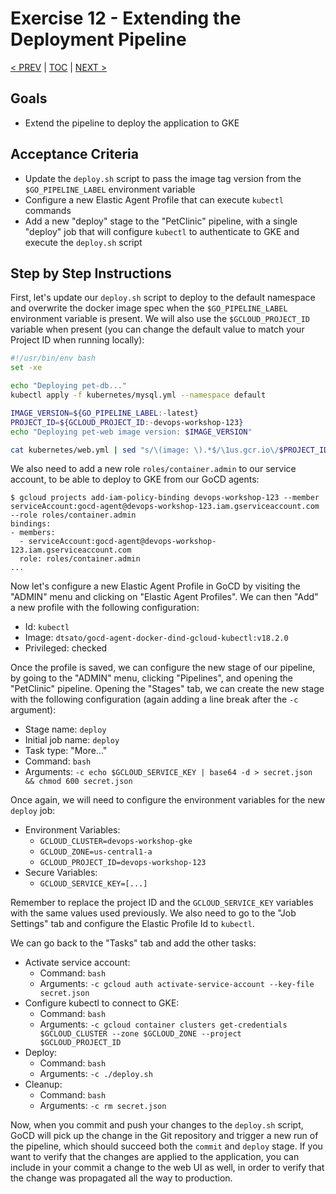 # Exercise 12 - Extending the Deployment Pipeline
[< PREV](11-continuous-delivery-gocd.md) | [TOC](README.md) | [NEXT >](13-pipeline-as-code.md)


## Goals

* Extend the pipeline to deploy the application to GKE

## Acceptance Criteria

* Update the `deploy.sh` script to pass the image tag version from the
`$GO_PIPELINE_LABEL` environment variable
* Configure a new Elastic Agent Profile that can execute `kubectl` commands
* Add a new "deploy" stage to the "PetClinic" pipeline, with a single "deploy"
job that will configure `kubectl` to authenticate to GKE and execute the
`deploy.sh` script

## Step by Step Instructions

First, let's update our `deploy.sh` script to deploy to the default namespace
and overwrite the docker image spec when the `$GO_PIPELINE_LABEL` environment
variable is present. We will also use the `$GCLOUD_PROJECT_ID` variable when
present (you can change the default value to match your Project ID when running
locally):

```bash
#!/usr/bin/env bash
set -xe

echo "Deploying pet-db..."
kubectl apply -f kubernetes/mysql.yml --namespace default

IMAGE_VERSION=${GO_PIPELINE_LABEL:-latest}
PROJECT_ID=${GCLOUD_PROJECT_ID:-devops-workshop-123}
echo "Deploying pet-web image version: $IMAGE_VERSION"

cat kubernetes/web.yml | sed "s/\(image: \).*$/\1us.gcr.io\/$PROJECT_ID\/pet-app:$IMAGE_VERSION/" | kubectl apply -f - --namespace default
```

We also need to add a new role `roles/container.admin` to our service account,
to be able to deploy to GKE from our GoCD agents:

```shell
$ gcloud projects add-iam-policy-binding devops-workshop-123 --member serviceAccount:gocd-agent@devops-workshop-123.iam.gserviceaccount.com --role roles/container.admin
bindings:
- members:
  - serviceAccount:gocd-agent@devops-workshop-123.iam.gserviceaccount.com
  role: roles/container.admin
...
```

Now let's configure a new Elastic Agent Profile in GoCD by visiting the "ADMIN"
menu and clicking on "Elastic Agent Profiles". We can then "Add" a new profile
with the following configuration:

* Id: `kubectl`
* Image: `dtsato/gocd-agent-docker-dind-gcloud-kubectl:v18.2.0`
* Privileged: checked

Once the profile is saved, we can configure the new stage of our pipeline, by
going to the "ADMIN" menu, clicking "Pipelines", and opening the "PetClinic"
pipeline. Opening the "Stages" tab, we can create the new stage with the
following configuration (again adding a line break after the `-c` argument):

* Stage name: `deploy`
* Initial job name: `deploy`
* Task type: "More..."
* Command: `bash`
* Arguments: `-c echo $GCLOUD_SERVICE_KEY | base64 -d > secret.json && chmod 600 secret.json`

Once again, we will need to configure the environment variables for the new
`deploy` job:

* Environment Variables:
  * `GCLOUD_CLUSTER=devops-workshop-gke`
  * `GCLOUD_ZONE=us-central1-a`
  * `GCLOUD_PROJECT_ID=devops-workshop-123`
* Secure Variables:
  * `GCLOUD_SERVICE_KEY=[...]`

Remember to replace the project ID and the `GCLOUD_SERVICE_KEY` variables with
the same values used previously. We also need to go to the "Job Settings" tab
and configure the Elastic Profile Id to `kubectl`.

We can go back to the "Tasks" tab and add the other tasks:

* Activate service account:
  * Command: `bash`
  * Arguments: `-c gcloud auth activate-service-account --key-file secret.json`
* Configure kubectl to connect to GKE:
  * Command: `bash`
  * Arguments: `-c gcloud container clusters get-credentials $GCLOUD_CLUSTER --zone $GCLOUD_ZONE --project $GCLOUD_PROJECT_ID`
* Deploy:
  * Command: `bash`
  * Arguments: `-c ./deploy.sh`
* Cleanup:
  * Command: `bash`
  * Arguments: `-c rm secret.json`

Now, when you commit and push your changes to the `deploy.sh` script, GoCD will
pick up the change in the Git repository and trigger a new run of the pipeline,
which should succeed both the `commit` and `deploy` stage. If you want to verify
that the changes are applied to the application, you can include in your commit
a change to the web UI as well, in order to verify that the change was
propagated all the way to production.
